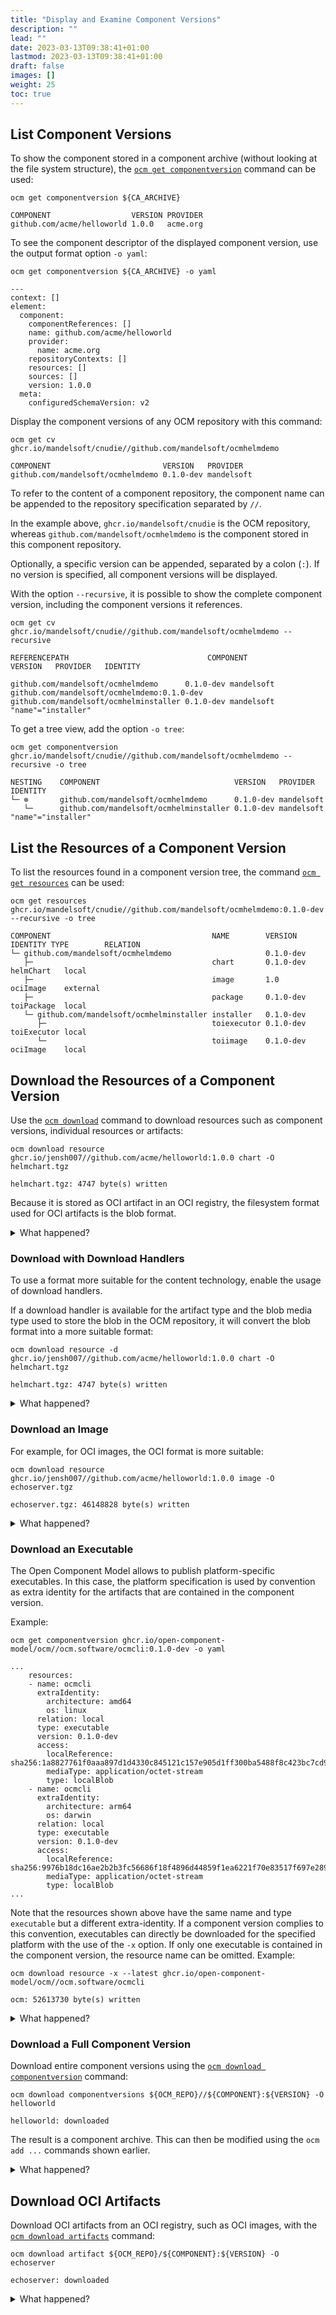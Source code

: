 ```yaml
---
title: "Display and Examine Component Versions"
description: ""
lead: ""
date: 2023-03-13T09:38:41+01:00
lastmod: 2023-03-13T09:38:41+01:00
draft: false
images: []
weight: 25
toc: true
---
```


## List Component Versions

To show the component stored in a component archive (without looking at the file system structure), the [`ocm get componentversion`](https://github.com/open-component-model/ocm/blob/main/docs/reference/ocm_get_componentversions.md) command can be used:

```shell
ocm get componentversion ${CA_ARCHIVE}
```

```shell
COMPONENT                  VERSION PROVIDER
github.com/acme/helloworld 1.0.0   acme.org
```

To see the component descriptor of the displayed component version, use the output format option `-o yaml`:

```shell
ocm get componentversion ${CA_ARCHIVE} -o yaml
```

```shell
---
context: []
element:
  component:
    componentReferences: []
    name: github.com/acme/helloworld
    provider:
      name: acme.org
    repositoryContexts: []
    resources: []
    sources: []
    version: 1.0.0
  meta:
    configuredSchemaVersion: v2
```

Display the component versions of any OCM repository with this command:

```shell
ocm get cv ghcr.io/mandelsoft/cnudie//github.com/mandelsoft/ocmhelmdemo
```

```shell
COMPONENT                         VERSION   PROVIDER
github.com/mandelsoft/ocmhelmdemo 0.1.0-dev mandelsoft
```

To refer to the content of a component repository, the component name can be appended to the repository specification separated by `//`.

In the example above, `ghcr.io/mandelsoft/cnudie` is the OCM repository, whereas `github.com/mandelsoft/ocmhelmdemo` is the component stored in this component repository.

Optionally, a specific version can be appended, separated by a colon (`:`). If no version is specified, all component versions will be displayed.

With the option `--recursive`, it is possible to show the complete component version, including the component versions it references.

```shell
ocm get cv ghcr.io/mandelsoft/cnudie//github.com/mandelsoft/ocmhelmdemo --recursive
```

```shell
REFERENCEPATH                               COMPONENT                              VERSION   PROVIDER   IDENTITY
                                            github.com/mandelsoft/ocmhelmdemo      0.1.0-dev mandelsoft
github.com/mandelsoft/ocmhelmdemo:0.1.0-dev github.com/mandelsoft/ocmhelminstaller 0.1.0-dev mandelsoft "name"="installer"
```

To get a tree view, add the option `-o tree`:

```shell
ocm get componentversion ghcr.io/mandelsoft/cnudie//github.com/mandelsoft/ocmhelmdemo --recursive -o tree
```

```shell
NESTING    COMPONENT                              VERSION   PROVIDER   IDENTITY
└─ ⊗       github.com/mandelsoft/ocmhelmdemo      0.1.0-dev mandelsoft
   └─      github.com/mandelsoft/ocmhelminstaller 0.1.0-dev mandelsoft "name"="installer"
```

## List the Resources of a Component Version

To list the resources found in a component version tree, the command [`ocm get resources`](https://github.com/open-component-model/ocm/blob/main/docs/reference/ocm_get_resources.md) can be used:

```shell
ocm get resources ghcr.io/mandelsoft/cnudie//github.com/mandelsoft/ocmhelmdemo:0.1.0-dev --recursive -o tree
```

```shell
COMPONENT                                    NAME        VERSION   IDENTITY TYPE        RELATION
└─ github.com/mandelsoft/ocmhelmdemo                     0.1.0-dev
   ├─                                        chart       0.1.0-dev          helmChart   local
   ├─                                        image       1.0                ociImage    external
   ├─                                        package     0.1.0-dev          toiPackage  local
   └─ github.com/mandelsoft/ocmhelminstaller installer   0.1.0-dev
      ├─                                     toiexecutor 0.1.0-dev          toiExecutor local
      └─                                     toiimage    0.1.0-dev          ociImage    local
```

## Download the Resources of a Component Version

Use the [`ocm download`](https://github.com/open-component-model/ocm/blob/main/docs/reference/ocm_download_resources.md) command to download resources such as component versions, individual resources or artifacts:

```shell
ocm download resource ghcr.io/jensh007//github.com/acme/helloworld:1.0.0 chart -O helmchart.tgz
```

```shell
helmchart.tgz: 4747 byte(s) written
```

Because it is stored as OCI artifact in an OCI registry, the filesystem format used for OCI artifacts is the blob format.

<details><summary>What happened?</summary>

The file `helmchart.tgz` was downloaded.

```shell
tar xvf helmchart.tgz
```

```shell
x index.json
x oci-layout
x blobs
x blobs/sha256.1c1af427d477202d102c141f27d3be0f5b6595e2948a82ec58987560c1915fea
x blobs/sha256.47eacca4cbed4b63c17e044d3c87a33d9bd1f88a9e76fa0ab051e48b0a3cd7ec
x blobs/sha256.ea8e5b44cd1aff1f3d9377d169ad795be20fbfcd58475a62341ed8fb74d4788c
```

```shell
$ jq . index.json
{
  "schemaVersion": 2,
  "mediaType": "application/vnd.oci.image.index.v1+json",
  "manifests": [
    {
      "mediaType": "application/vnd.oci.image.manifest.v1+json",
      "digest": "sha256:47eacca4cbed4b63c17e044d3c87a33d9bd1f88a9e76fa0ab051e48b0a3cd7ec",
      "size": 410,
      "annotations": {
        "cloud.gardener.ocm/tags": "0.1.0",
        "org.opencontainers.image.ref.name": "0.1.0",
        "software.ocm/tags": "0.1.0"
      }
    }
  ],
  "annotations": {
    "cloud.gardener.ocm/main": "sha256:47eacca4cbed4b63c17e044d3c87a33d9bd1f88a9e76fa0ab051e48b0a3cd7ec",
    "software.ocm/main": "sha256:47eacca4cbed4b63c17e044d3c87a33d9bd1f88a9e76fa0ab051e48b0a3cd7ec"
  }
}

```

</details>

### Download with Download Handlers

To use a format more suitable for the content technology, enable the usage
of download handlers.

If a download handler is available for the artifact type and the
blob media type used to store the blob in the OCM repository, it will convert the blob format
into a more suitable format:

```shell
ocm download resource -d ghcr.io/jensh007//github.com/acme/helloworld:1.0.0 chart -O helmchart.tgz
```

```shell
helmchart.tgz: 4747 byte(s) written
```

<details><summary>What happened?</summary>

The downloaded archive is now a regular Helm Chart archive:

```shell
tar tvf echoserver-0.1.0.tgz
```

```shell
-rw-r--r--  0 0      0         136 Nov 30 13:19 echoserver/Chart.yaml
-rw-r--r--  0 0      0        1842 Nov 30 13:19 echoserver/values.yaml
-rw-r--r--  0 0      0        1755 Nov 30 13:19 echoserver/templates/NOTES.txt
-rw-r--r--  0 0      0        1802 Nov 30 13:19 echoserver/templates/_helpers.tpl
-rw-r--r--  0 0      0        1848 Nov 30 13:19 echoserver/templates/deployment.yaml
-rw-r--r--  0 0      0         922 Nov 30 13:19 echoserver/templates/hpa.yaml
-rw-r--r--  0 0      0        2083 Nov 30 13:19 echoserver/templates/ingress.yaml
-rw-r--r--  0 0      0         367 Nov 30 13:19 echoserver/templates/service.yaml
-rw-r--r--  0 0      0         324 Nov 30 13:19 echoserver/templates/serviceaccount.yaml
-rw-r--r--  0 0      0         385 Nov 30 13:19 echoserver/templates/tests/test-connection.yaml
-rw-r--r--  0 0      0         349 Nov 30 13:19 echoserver/.helmignore
```

</details>

### Download an Image

For example, for OCI images, the OCI format is more suitable:

```shell
ocm download resource ghcr.io/jensh007//github.com/acme/helloworld:1.0.0 image -O echoserver.tgz
```

```shell
echoserver.tgz: 46148828 byte(s) written
```

<details><summary>What happened?</summary>

The file `echoserver.tgz` was downloaded.

```shell
tar xvf echoserver.tgz
```

```shell
x index.json
x oci-layout
x blobs
x blobs/sha256.06679f57dba70a6875e4ae5843ba2483ecab6ec48182ca8720ddc5b1863bad52
x blobs/sha256.28c6282d04f63710146ace6c7be14a40c7ee6a71a2f91316928469e4aafe0d92
x blobs/sha256.2d3e25b9e93ad26878862abee5ed02683206f6f6d57e311cdd1dedf3662b61c8
x blobs/sha256.365ec60129c5426b4cf160257c06f6ad062c709e0576c8b3d9a5dcc488f5252d
x blobs/sha256.4b12f3ef8e65aaf1fd77201670deb98728a8925236d8f1f0473afa5abe9de119
x blobs/sha256.76d46396145f805d716dcd1607832e6a1257aa17c0c2646a2a4916e47059dd54
x blobs/sha256.7fd34bf149707ca78b3bb90e4ba68fe9a013465e5d03179fb8d3a3b1cac8be27
x blobs/sha256.b0e3c31807a2330c86f07d45a6d80923d947a8a66745a2fd68eb3994be879db6
x blobs/sha256.bc391bffe5907b0eaa04e96fd638784f77d39f1feb7fbe438a1dae0af2675205
x blobs/sha256.cb5c1bddd1b5665e1867a7fa1b5fa843a47ee433bbb75d4293888b71def53229
x blobs/sha256.d5157969118932d522396fe278eb722551751c7aa7473e6d3f03e821a74ee8ec
x blobs/sha256.e0962580d8254d0b1ef35006d7e2319eb4870e63dc1f9573d2406c7c47d442d2
```

```shell

jq . index.json
{
  "schemaVersion": 2,
  "mediaType": "application/vnd.oci.image.index.v1+json",
  "manifests": [
    {
      "mediaType": "application/vnd.docker.distribution.manifest.v2+json",
      "digest": "sha256:cb5c1bddd1b5665e1867a7fa1b5fa843a47ee433bbb75d4293888b71def53229",
      "size": 2400,
      "annotations": {
        "cloud.gardener.ocm/tags": "1.10",
        "org.opencontainers.image.ref.name": "1.10",
        "software.ocm/tags": "1.10"
      }
    }
  ],
  "annotations": {
    "cloud.gardener.ocm/main": "sha256:cb5c1bddd1b5665e1867a7fa1b5fa843a47ee433bbb75d4293888b71def53229",
    "software.ocm/main": "sha256:cb5c1bddd1b5665e1867a7fa1b5fa843a47ee433bbb75d4293888b71def53229"
  }
}
```

</details>

### Download an Executable

The Open Component Model allows to publish platform-specific executables. In this case, the platform
specification is used by convention as extra identity for the artifacts that are contained in the component
version.

Example:

```shell
ocm get componentversion ghcr.io/open-component-model/ocm//ocm.software/ocmcli:0.1.0-dev -o yaml
```

```shell
...
    resources:
    - name: ocmcli
      extraIdentity:
        architecture: amd64
        os: linux
      relation: local
      type: executable
      version: 0.1.0-dev
      access:
        localReference: sha256:1a8827761f0aaa897d1d4330c845121c157e905d1ff300ba5488f8c423bc7cd9
        mediaType: application/octet-stream
        type: localBlob
    - name: ocmcli
      extraIdentity:
        architecture: arm64
        os: darwin
      relation: local
      type: executable
      version: 0.1.0-dev
      access:
        localReference: sha256:9976b18dc16ae2b2b3fc56686f18f4896d44859f1ea6221f70e83517f697e289
        mediaType: application/octet-stream
        type: localBlob
...
```

Note that the resources shown above have the same name and type `executable` but a different extra-identity. If a
component version complies to this convention, executables can directly be downloaded for the specified
platform with the use of the `-x` option. If only one executable is contained in the component version, the
resource name can be omitted. Example:

```shell
ocm download resource -x --latest ghcr.io/open-component-model/ocm//ocm.software/ocmcli
```

```shell
ocm: 52613730 byte(s) written
```

<details><summary>What happened?</summary>

```shell
ls -l
```

```shell
total 51M
-rwxr-xr-x  1 me staff  51M Nov 30 13:49 ocm
```

```shell
file ocm
```

```shell
ocm: Mach-O 64-bit executable arm64
```

With the option `--latest`, the latest matching component version is used for download. With the
option `--constraints`, version constraints can be configured. For example: `--constraints 0.1.x`
will select all patch versions of `0.1`. Together with `--latest`, the latest patch version is
selected.

The option `-x` enables the executable download handler, which provides the x-bit of the downloaded
files. Additionally, it filters all matching resources for executables and the correct platform.

</details>

### Download a Full Component Version

Download entire component versions using the [`ocm download componentversion`](https://github.com/open-component-model/ocm/blob/main/docs/reference/ocm_download_componentversions.md) command:

```shell
ocm download componentversions ${OCM_REPO}//${COMPONENT}:${VERSION} -O helloworld
```

```shell
helloworld: downloaded
```

The result is a component archive. This can then be modified using the `ocm add ...` commands shown earlier.

<details><summary>What happened?</summary>

The component version was downloaded.

```shell
tree helloworld2
```

```shell
├── blobs
└── component-descriptor.yaml
```

The `blobs` directory is empty because, during the upload to the OCI registry, the local helmchart blob was transformed to a regular OCI artifact. The access method in the component descriptor has been modified to `ociArtifact`.

</details>

## Download OCI Artifacts

Download OCI artifacts from an OCI registry, such as OCI images, with the [`ocm download artifacts`](https://github.com/open-component-model/ocm/blob/main/docs/reference/ocm_download_artifacts.md) command:

```shell
ocm download artifact ${OCM_REPO}/${COMPONENT}:${VERSION} -O echoserver
```

```shell
echoserver: downloaded
```

<details><summary>What happened?</summary>

The OCI image `echoserver` was downloaded.

```shell
tree echoserver
```

```shell
echoserver
├── blobs
│   ├── sha256.1c1af427d477202d102c141f27d3be0f5b6595e2948a82ec58987560c1915fea
│   ├── sha256.47eacca4cbed4b63c17e044d3c87a33d9bd1f88a9e76fa0ab051e48b0a3cd7ec
│   └── sha256.ea8e5b44cd1aff1f3d9377d169ad795be20fbfcd58475a62341ed8fb74d4788c
├── index.json
└── oci-layout
```

</details>
